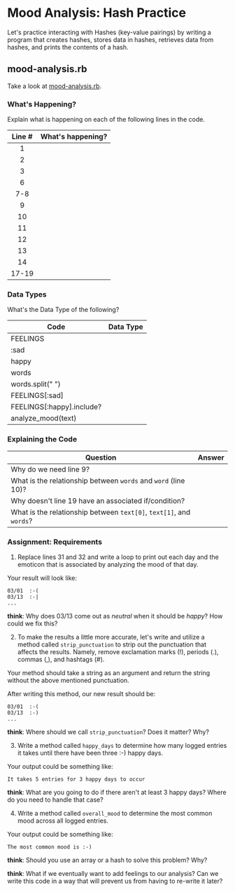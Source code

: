 # Mood Analysis: Hash Practice
Let's practice interacting with Hashes (key-value pairings) by writing a program that creates hashes, stores data in hashes, retrieves data from hashes, and prints the contents of a hash.

## mood-analysis.rb
Take a look at [mood-analysis.rb](mood-analysis.rb).

### What's Happening?
Explain what is happening on each of the following lines in the code.

| Line # | What's happening?
|:------:|-------------------
| 1      |
| 2      |
| 3      |
| 6      |
| 7-8    |
| 9      |
| 10     |
| 11     |
| 12     |
| 13     |
| 14     |
| 17-19  |

### Data Types
What's the Data Type of the following?

| Code                       | Data Type
|----------------------------|-----------
| FEELINGS                   |
| :sad                       |
| happy                      |
| words                      |
| words.split(" ")           |
| FEELINGS[:sad]             |
| FEELINGS[:happy].include?  |
| analyze_mood(text)         |

### Explaining the Code
| Question               | Answer
|------------------------|-------
| Why do we need line 9? |
| What is the relationship between `words` and `word` (line 10)? |
| Why doesn't line 19 have an associated if/condition? |
| What is the relationship between `text[0]`, `text[1]`, and `words`? |

### Assignment: Requirements
1. Replace lines 31 and 32 and write a loop to print out each day and the emoticon that is associated by analyzing the mood of that day.

Your result will look like:
```
03/01  :-(
03/13  :-|
...
```

**think**: Why does 03/13 come out as _neutral_ when it should be _happy_? How could we fix this?

2. To make the results a little more accurate, let's write and utilize a method called `strip_punctuation` to strip out the punctuation that affects the results. Namely, remove  exclamation marks (!), periods (.), commas (,), and hashtags (#).

Your method should take a string as an argument and return the string without the above mentioned punctuation.

After writing this method, our new result should be:
```
03/01  :-(
03/13  :-)
...
```

**think**: Where should we call `strip_punctuation`? Does it matter? Why?

3. Write a method called `happy_days` to determine how many logged entries it takes until there have been three :-) happy days.

Your output could be something like:
```
It takes 5 entries for 3 happy days to occur
```

**think**: What are you going to do if there aren't at least 3 happy days? Where do you need to handle that case?

4. Write a method called `overall_mood` to determine the most common mood across all logged entries.

Your output could be something like:
```
The most common mood is :-)
```

**think**: Should you use an array or a hash to solve this problem? Why?

**think**: What if we eventually want to add feelings to our analysis? Can we write this code in a way that will prevent us from having to re-write it later?
